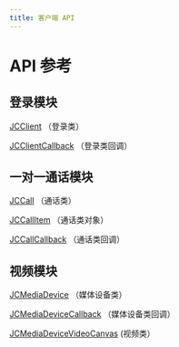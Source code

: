 ```yaml
---
title: 客户端 API
---
```

# API 参考

## 登录模块

[JCClient](https://developer.juphoon.com/portal/reference/V2.1/windows/C++/html/class_j_c_client.html)
（登录类）

[JCClientCallback](https://developer.juphoon.com/portal/reference/V2.1/windows/C++/html/class_j_c_client_callback.html)
（登录类回调）

## 一对一通话模块

[JCCall](https://developer.juphoon.com/portal/reference/V2.1/windows/C++/html/class_j_c_call.html)
（通话类）

[JCCallItem](https://developer.juphoon.com/portal/reference/V2.1/windows/C++/html/class_j_c_call_item.html)
（通话类对象）

[JCCallCallback](https://developer.juphoon.com/portal/reference/V2.1/windows/C++/html/class_j_c_call_callback.html)
（通话类回调）

## 视频模块

[JCMediaDevice](https://developer.juphoon.com/portal/reference/V2.1/windows/C++/html/class_j_c_media_device.html)
（媒体设备类）

[JCMediaDeviceCallback](https://developer.juphoon.com/portal/reference/V2.1/windows/C++/html/class_j_c_media_device_callback.html)
（媒体设备类回调）

[JCMediaDeviceVideoCanvas](https://developer.juphoon.com/portal/reference/V2.1/windows/C++/html/class_j_c_media_device_video_canvas.html)
(视频类）
